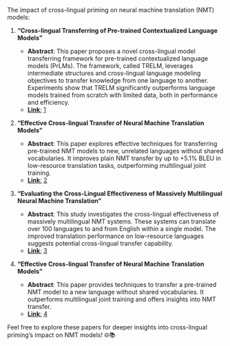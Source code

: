 The impact of cross-lingual priming on neural machine translation (NMT) models:

1. **“Cross-lingual Transferring of Pre-trained Contextualized Language Models”**
    
    - **Abstract**: This paper proposes a novel cross-lingual model transferring framework for pre-trained contextualized language models (PrLMs). The framework, called TRELM, leverages intermediate structures and cross-lingual language modeling objectives to transfer knowledge from one language to another. Experiments show that TRELM significantly outperforms language models trained from scratch with limited data, both in performance and efficiency.
    - [**Link**:](https://arxiv.org/pdf/2107.12627.pdf) [1](https://arxiv.org/pdf/2107.12627.pdf)
2. **“Effective Cross-lingual Transfer of Neural Machine Translation Models”**
    
    - **Abstract**: This paper explores effective techniques for transferring pre-trained NMT models to new, unrelated languages without shared vocabularies. It improves plain NMT transfer by up to +5.1% BLEU in low-resource translation tasks, outperforming multilingual joint training.
    - [**Link**:](https://arxiv.org/pdf/2107.12627.pdf) [2](https://aclanthology.org/P19-1120/)
3. **“Evaluating the Cross-Lingual Effectiveness of Massively Multilingual Neural Machine Translation”**
    
    - **Abstract**: This study investigates the cross-lingual effectiveness of massively multilingual NMT systems. These systems can translate over 100 languages to and from English within a single model. The improved translation performance on low-resource languages suggests potential cross-lingual transfer capability.
    - [**Link**:](https://arxiv.org/pdf/2107.12627.pdf) [3](https://arxiv.org/abs/1909.00437)
4. **“Effective Cross-lingual Transfer of Neural Machine Translation Models”**
    
    - **Abstract**: This paper provides techniques to transfer a pre-trained NMT model to a new language without shared vocabularies. It outperforms multilingual joint training and offers insights into NMT transfer.
    - [**Link**:](https://arxiv.org/pdf/2107.12627.pdf) [4](https://arxiv.org/abs/1905.05475)

Feel free to explore these papers for deeper insights into cross-lingual priming’s impact on NMT models! 🌐📚
